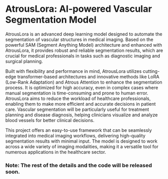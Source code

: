 # AtrousLora: AI-powered Vascular Segmentation Model
AtrousLora is an advanced deep learning model designed to automate the segmentation of vascular structures in medical imaging. Based on the powerful SAM (Segment Anything Model) architecture and enhanced with AtrousLora, it provides robust and reliable segmentation results, which are crucial for medical professionals in tasks such as diagnostic imaging and surgical planning.

Built with flexibility and performance in mind, AtrousLora utilizes cutting-edge transformer-based architectures and innovative methods like LoRA (Low-Rank Adaptation) and Atrous Attention to enhance the segmentation process. It is optimized for high accuracy, even in complex cases where manual segmentation is time-consuming and prone to human error. AtrousLora aims to reduce the workload of healthcare professionals, enabling them to make more efficient and accurate decisions in patient care. Vascular segmentation will be particularly useful for treatment planning and disease diagnosis, helping clinicians visualize and analyze blood vessels for better clinical decisions.

This project offers an easy-to-use framework that can be seamlessly integrated into medical imaging workflows, delivering high-quality segmentation results with minimal input. The model is designed to work across a wide variety of imaging modalities, making it a versatile tool for numerous applications in the healthcare sector.

### Note: The rest of the details and the code will be released soon.
